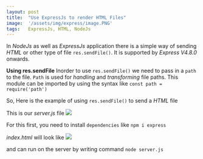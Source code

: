 ```yaml
---
layout: post
title:  "Use ExpressJs to render HTML Files"
image:  '/assets/img/express/image.PNG'
tags:   ExpressJs, HTML, NodeJs
---
```


In _NodeJs_ as well as _ExpressJs_ application there is a simple way of sending _HTML_ or other type of file `res.sendFile()`. It is supported by _Express_ _V4.8.0_ onwards.

**Using res.sendFile**
Inorder to use `res.sendFile()` we need to pass in a `path` to the file. `Path` is used for _handling_ and _transforming_ file paths. This module can be imported by using the syntax like `const path = require('path')`

So, Here is the example of using `res.sendFile()` to send a _HTML_ file

This is our _server.js_ file
![]({{site.baseurl}}/assets/img/express/html.PNG)

For this first, you need to install `dependencies` like
`npm i express`

_index.html_ will look like
 ![]({{site.baseurl}}/assets/img/express/index.PNG)

and can run on the server by writing command `node server.js`

